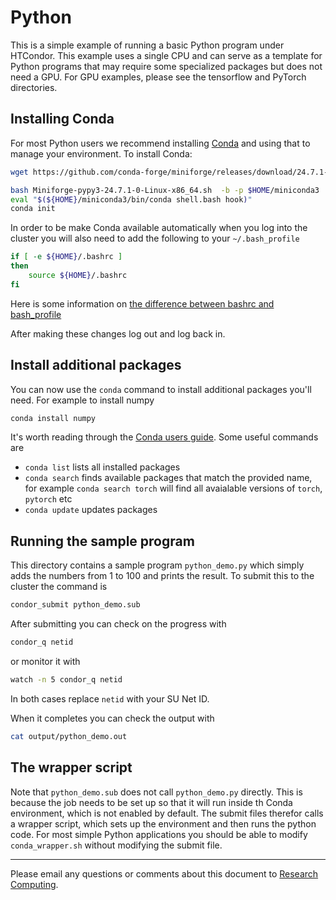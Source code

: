 # Python

This is a simple example of running a basic Python program under HTCondor.  This example uses a
single CPU and can serve as a template for Python programs that may require some specialized 
packages but does not need a GPU.  For GPU examples, please see the tensorflow and PyTorch
directories.


## Installing Conda

For most Python users we recommend installing [Conda](https://github.com/conda-forge/miniforge) and 
using that to manage your environment.  To install Conda:

```bash
wget https://github.com/conda-forge/miniforge/releases/download/24.7.1-0/Miniforge-pypy3-24.7.1-0-Linux-x86_64.sh

bash Miniforge-pypy3-24.7.1-0-Linux-x86_64.sh  -b -p $HOME/miniconda3
eval "$(${HOME}/miniconda3/bin/conda shell.bash hook)"
conda init
```

In order to be make Conda available automatically when you log into the cluster
you will also need to add the following to your `~/.bash_profile`

```bash
if [ -e ${HOME}/.bashrc ]
then
    source ${HOME}/.bashrc
fi
```

Here is some information on
[the difference between bashrc and bash_profile](https://linuxize.com/post/bashrc-vs-bash-profile/)


After making these changes log out and log back in.


## Install additional packages

You can now use the `conda` command to install additional packages you'll need.
For example to install numpy

```bash
conda install numpy
```

It's worth reading through the
[Conda users guide](https://docs.conda.io/projects/conda/en/latest/user-guide/index.html).  Some useful commands are

  * `conda list` lists all installed packages
  * `conda search` finds available packages that match the provided name, for
    example `conda search torch` will find all avaialable versions of `torch`,
    `pytorch` etc
  * `conda update` updates packages


## Running the sample program

This directory contains a sample program `python_demo.py` which simply adds the
numbers from 1 to 100 and prints the result.  To submit this to the cluster the command is

```bash
condor_submit python_demo.sub
```

After submitting you can check on the progress with

```bash
condor_q netid
```

or monitor it with

```bash
watch -n 5 condor_q netid
```

In both cases replace `netid` with your SU Net ID.

When it completes you can check the output with

```bash
cat output/python_demo.out
```

## The wrapper script

Note that `python_demo.sub` does not call `python_demo.py` directly.  This is because the job needs to be
set up so that it will run inside th Conda environment, which is not enabled by default.  The submit
files therefor calls a wrapper script, which sets up the environment and then runs the python code.  For most
simple Python applications you should be able to modify `conda_wrapper.sh` without modifying the submit
file.

---
Please email any questions or comments about this document to [Research Computing](mailto:researchcomputing@syr.edu).

